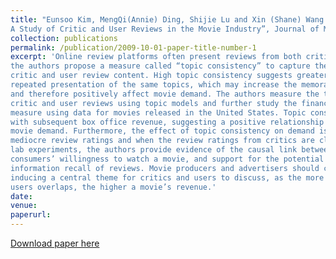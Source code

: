 ```yaml
---
title: "Eunsoo Kim, MengQi(Annie) Ding, Shijie Lu and Xin (Shane) Wang (2023), “Does Topic Consistency Matter? 
A Study of Critic and User Reviews in the Movie Industry”, Journal of Marketing, 87(3), 428–450"
collection: publications
permalink: /publication/2009-10-01-paper-title-number-1
excerpt: 'Online review platforms often present reviews from both critics and general users. In this research, 
the authors propose a measure called “topic consistency” to capture the degree of overlap between 
critic and user review content. High topic consistency suggests greater information recall due to 
repeated presentation of the same topics, which may increase the memorability of movie attributes 
and therefore positively affect movie demand. The authors measure the topic consistency between 
critic and user reviews using topic models and further study the financial consequences of this 
measure using data for movies released in the United States. Topic consistency is positively associated 
with subsequent box office revenue, suggesting a positive relationship between topic consistency and 
movie demand. Furthermore, the effect of topic consistency on demand is the greatest for movies with 
mediocre review ratings and when the review ratings from critics are close to those from users. Using 
lab experiments, the authors provide evidence of the causal link between topic consistency and 
consumers’ willingness to watch a movie, and support for the potential mediation through the 
information recall of reviews. Movie producers and advertisers should consider highlighting or 
inducing a central theme for critics and users to discuss, as the more the review content of critics and 
users overlaps, the higher a movie’s revenue.'
date: 
venue: 
paperurl:
---
```

[Download paper here](http://mengqiding.github.io/files/topic_consistency.pdf)
